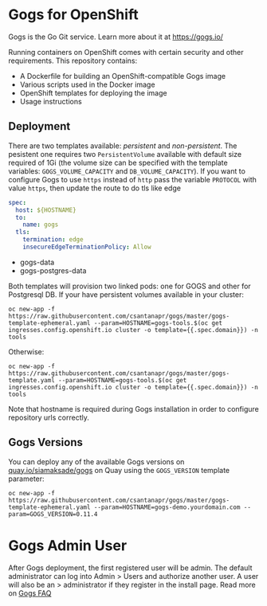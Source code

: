 # Gogs for OpenShift
Gogs is the Go Git service. Learn more about it at https://gogs.io/

Running containers on OpenShift comes with certain security and other
requirements. This repository contains:

* A Dockerfile for building an OpenShift-compatible Gogs image
* Various scripts used in the Docker image
* OpenShift templates for deploying the image
* Usage instructions
## Deployment
There are two templates available: _persistent_ and _non-persistent_. The pesistent one requires two `PersistentVolume` available with default size required of 1Gi (the volume size can be specified with the template variables: `GOGS_VOLUME_CAPACITY` and `DB_VOLUME_CAPACITY`).
If you want to configure Gogs to use `https` instead of `http` pass the variable `PROTOCOL` with value `https`, then update the route to do tls like edge
```yaml
spec:
  host: ${HOSTNAME}
  to:
    name: gogs
  tls:
    termination: edge
    insecureEdgeTerminationPolicy: Allow
```

* gogs-data
* gogs-postgres-data

Both templates will provision two linked pods: one for GOGS and other for Postgresql DB. If your have persistent volumes available in your cluster:

```
oc new-app -f https://raw.githubusercontent.com/csantanapr/gogs/master/gogs-template-ephemeral.yaml --param=HOSTNAME=gogs-tools.$(oc get ingresses.config.openshift.io cluster -o template={{.spec.domain}}) -n tools
```

Otherwise:
```
oc new-app -f https://raw.githubusercontent.com/csantanapr/gogs/master/gogs-template.yaml --param=HOSTNAME=gogs-tools.$(oc get ingresses.config.openshift.io cluster -o template={{.spec.domain}}) -n tools
```

Note that hostname is required during Gogs installation in order to configure repository urls correctly.

## Gogs Versions
You can deploy any of the available Gogs versions on [quay.io/siamaksade/gogs](https://quay.io/repository/siamaksade/gogs?tab=tags) on Quay using the ```GOGS_VERSION``` template parameter:
```
oc new-app -f https://raw.githubusercontent.com/csantanapr/gogs/master/gogs-template-ephemeral.yaml --param=HOSTNAME=gogs-demo.yourdomain.com --param=GOGS_VERSION=0.11.4
```

# Gogs Admin User
After Gogs deployment, the first registered user will be admin. The default administrator can log into Admin > Users and authorize another user. A user will also be an > administrator if they register in the install page. Read more on [Gogs FAQ](https://gogs.io/docs/intro/faqs#how-can-i-become-an-administrator%3F)



